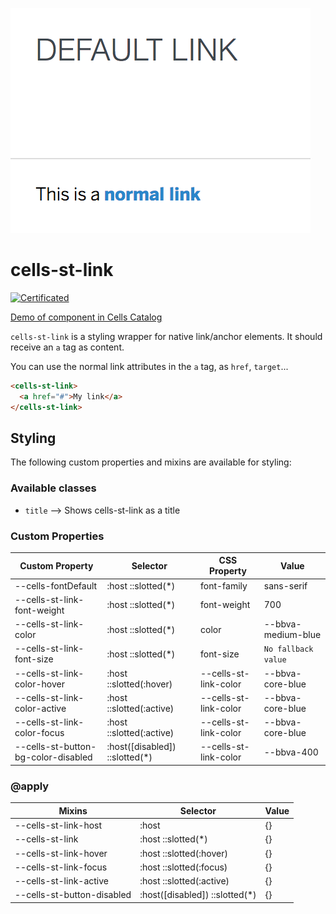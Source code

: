 ![cells-st-link screenshot](cells-st-link.png)

# cells-st-link

[![Certificated](https://img.shields.io/badge/certificated-yes-brightgreen.svg)](http://bbva-cells-files.s3.amazonaws.com/cells/bbva-catalog/index.html)

[Demo of component in Cells Catalog](https://catalogs.platform.bbva.com/cells/component/cells-st-link)

`cells-st-link` is a styling wrapper for native link/anchor elements. It should receive an `a` tag as content.

You can use the normal link attributes in the `a` tag, as `href`, `target`...

```html
<cells-st-link>
  <a href="#">My link</a>
</cells-st-link>
```

## Styling

The following custom properties and mixins are available for styling:

### Available classes
- `title` --> Shows cells-st-link as a title


### Custom Properties
| Custom Property                     | Selector                       | CSS Property          | Value               |
| ----------------------------------- | ------------------------------ | --------------------- | ------------------- |
| --cells-fontDefault                 | :host ::slotted(*)             | font-family           | sans-serif          |
| --cells-st-link-font-weight         | :host ::slotted(*)             | font-weight           | 700                 |
| --cells-st-link-color               | :host ::slotted(*)             | color                 | --bbva-medium-blue  |
| --cells-st-link-font-size           | :host ::slotted(*)             | font-size             | `No fallback value` |
| --cells-st-link-color-hover         | :host ::slotted(:hover)        | --cells-st-link-color | --bbva-core-blue    |
| --cells-st-link-color-active        | :host ::slotted(:active)       | --cells-st-link-color | --bbva-core-blue    |
| --cells-st-link-color-focus         | :host ::slotted(:active)       | --cells-st-link-color | --bbva-core-blue    |
| --cells-st-button-bg-color-disabled | :host([disabled]) ::slotted(*) | --cells-st-link-color | --bbva-400          |
### @apply
| Mixins                     | Selector                       | Value |
| -------------------------- | ------------------------------ | ----- |
| --cells-st-link-host       | :host                          | {}    |
| --cells-st-link            | :host ::slotted(*)             | {}    |
| --cells-st-link-hover      | :host ::slotted(:hover)        | {}    |
| --cells-st-link-focus      | :host ::slotted(:focus)        | {}    |
| --cells-st-link-active     | :host ::slotted(:active)       | {}    |
| --cells-st-button-disabled | :host([disabled]) ::slotted(*) | {}    |
